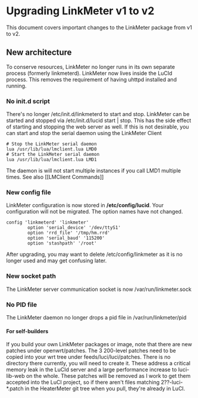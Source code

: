 # Upgrading LinkMeter v1 to v2
This document covers important changes to the LinkMeter package from v1 to v2.

## New architecture
To conserve resources, LinkMeter no longer runs in its own separate process (formerly linkmeterd).  LinkMeter now lives inside the LuCId process.  This removes the requirement of having uhttpd installed and running.  

### No init.d script
There's no longer /etc/init.d/linkmeterd to start and stop.  LinkMeter can be started and stopped via /etc/init.d/lucid start | stop.  This has the side effect of starting and stopping the web server as well.  If this is not desirable, you can start and stop the serial daemon using the LinkMeter Client

    # Stop the LinkMeter serial daemon
    lua /usr/lib/lua/lmclient.lua LMD0
    # Start the LinkMeter serial daemon 
    lua /usr/lib/lua/lmclient.lua LMD1

The daemon is will not start multiple instances if you call LMD1 multiple times.  See also [[LMClient Commands]]

### New config file
LinkMeter configuration is now stored in **/etc/config/lucid**. Your configuration will not be migrated. The option names have not changed. 

    config 'linkmeterd' 'linkmeter'
            option 'serial_device' '/dev/ttyS1'
            option 'rrd_file' '/tmp/hm.rrd'
            option 'serial_baud' '115200'
            option 'stashpath' '/root'

After upgrading, you may want to delete /etc/config/linkmeter as it is no longer used and may get confusing later.

### New socket path
The LinkMeter server communication socket is now /var/run/linkmeter.sock

### No PID file
The LinkMeter daemon no longer drops a pid file in /var/run/linkmeter/pid

#### For self-builders
If you build your own LinkMeter packages or image, note that there are new patches under openwrt/patches. The 3 200-level patches need to be copied into your wrt tree under feeds/luci/luci/patches. There is no directory there currently, you will need to create it. These address a critical memory leak in the LuCId server and a large performance increase to luci-lib-web on the whole. These patches will be removed as I work to get them accepted into the LuCI project, so if there aren't files matching 2??-luci-*.patch in the HeaterMeter git tree when you pull, they're already in LuCI.